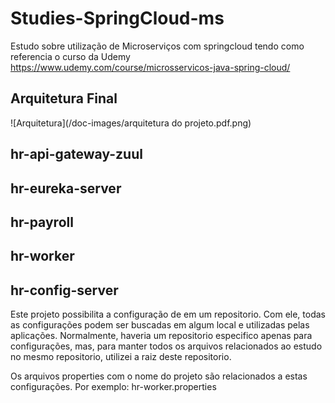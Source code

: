 # Studies-SpringCloud-ms
Estudo sobre utilização de Microserviços com springcloud tendo como referencia o curso da Udemy https://www.udemy.com/course/microsservicos-java-spring-cloud/

## Arquitetura Final

![Arquitetura](/doc-images/arquitetura do projeto.pdf.png)

## hr-api-gateway-zuul

## hr-eureka-server

## hr-payroll

## hr-worker

## hr-config-server

Este projeto possibilita a configuração de em um repositorio. Com ele, todas as configurações podem ser buscadas em algum local e utilizadas pelas aplicações. 
Normalmente, haveria um repositorio especifico apenas para configurações, mas, para manter todos os arquivos relacionados ao estudo no mesmo repositorio, utilizei a raiz deste repositorio.

Os arquivos properties com o nome do projeto são relacionados a estas configurações. Por exemplo: hr-worker.properties



